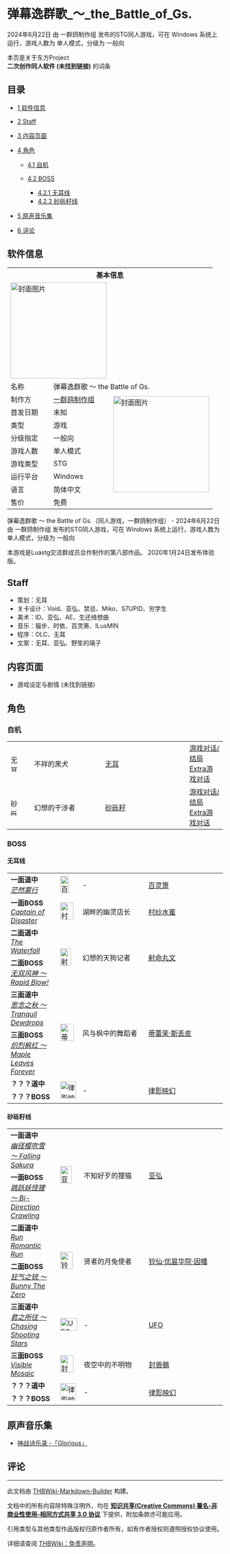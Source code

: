 # 弹幕逸群歌_～_the_Battle_of_Gs.

<!-- source html: G:\repos\THBWiki-Markdown-Builder\THBWikiMarkdown\Temp\main\8\8a\ns0%3A%E5%BC%B9%E5%B9%95%E9%80%B8%E7%BE%A4%E6%AD%8C_%EF%BD%9E_the_Battle_of_Gs%2E.html -->

2024年6月22日 由 一群鸽制作组  发布的STG同人游戏，可在 Windows 系统上运行，游戏人数为 单人模式，分级为 一般向

本页是关于东方Project  
 **二次创作同人软件 (未找到链接)** 的词条
## 目录

- [1 软件信息](#软件信息)
- [2 Staff](#Staff)
- [3 内容页面](#内容页面)
- [4 角色](#角色)

  - [4.1 自机](#自机)
  - [4.2 BOSS](#BOSS)

    - [4.2.1 无耳线](#无耳线)
    - [4.2.2 砂砾籽线](#砂砾籽线)






- [5 原声音乐集](#原声音乐集)
- [6 评论](#评论)




## 软件信息

<table><tbody><tr><th colspan="3">基本信息</th></tr><tr><td class="cover-artwork-mobile" colspan="2"><a href="./文件-弹幕逸群歌_～_the_Battle_of_Gs.封面.jpg.md" class="image" title="封面图片"><img alt="封面图片" src="https://upload.thwiki.cc/thumb/3/34/%E5%BC%B9%E5%B9%95%E9%80%B8%E7%BE%A4%E6%AD%8C_%EF%BD%9E_the_Battle_of_Gs.%E5%B0%81%E9%9D%A2.jpg/224px-%E5%BC%B9%E5%B9%95%E9%80%B8%E7%BE%A4%E6%AD%8C_%EF%BD%9E_the_Battle_of_Gs.%E5%B0%81%E9%9D%A2.jpg" decoding="async" loading="lazy" width="224" height="224" srcset="https://upload.thwiki.cc/thumb/3/34/%E5%BC%B9%E5%B9%95%E9%80%B8%E7%BE%A4%E6%AD%8C_%EF%BD%9E_the_Battle_of_Gs.%E5%B0%81%E9%9D%A2.jpg/336px-%E5%BC%B9%E5%B9%95%E9%80%B8%E7%BE%A4%E6%AD%8C_%EF%BD%9E_the_Battle_of_Gs.%E5%B0%81%E9%9D%A2.jpg 1.5x, https://upload.thwiki.cc/thumb/3/34/%E5%BC%B9%E5%B9%95%E9%80%B8%E7%BE%A4%E6%AD%8C_%EF%BD%9E_the_Battle_of_Gs.%E5%B0%81%E9%9D%A2.jpg/448px-%E5%BC%B9%E5%B9%95%E9%80%B8%E7%BE%A4%E6%AD%8C_%EF%BD%9E_the_Battle_of_Gs.%E5%B0%81%E9%9D%A2.jpg 2x" data-file-width="1028" data-file-height="1028"></a></td>
</tr><tr><td class="label">名称</td><td colspan="2"> 弹幕逸群歌 ～ the Battle of Gs. </td></tr><tr><td class="label">制作方</td><td><a href="/index.php?title=%E4%B8%80%E7%BE%A4%E9%B8%BD%E5%88%B6%E4%BD%9C%E7%BB%84&amp;action=edit&amp;redlink=1" class="new" title="一群鸽制作组（页面不存在）">一群鸽制作组</a></td><td class="cover-artwork" rowspan="8" style="min-width:224px;"><a href="./文件-弹幕逸群歌_～_the_Battle_of_Gs.封面.jpg.md" class="image" title="封面图片"><img alt="封面图片" src="https://upload.thwiki.cc/thumb/3/34/%E5%BC%B9%E5%B9%95%E9%80%B8%E7%BE%A4%E6%AD%8C_%EF%BD%9E_the_Battle_of_Gs.%E5%B0%81%E9%9D%A2.jpg/224px-%E5%BC%B9%E5%B9%95%E9%80%B8%E7%BE%A4%E6%AD%8C_%EF%BD%9E_the_Battle_of_Gs.%E5%B0%81%E9%9D%A2.jpg" decoding="async" loading="lazy" width="224" height="224" srcset="https://upload.thwiki.cc/thumb/3/34/%E5%BC%B9%E5%B9%95%E9%80%B8%E7%BE%A4%E6%AD%8C_%EF%BD%9E_the_Battle_of_Gs.%E5%B0%81%E9%9D%A2.jpg/336px-%E5%BC%B9%E5%B9%95%E9%80%B8%E7%BE%A4%E6%AD%8C_%EF%BD%9E_the_Battle_of_Gs.%E5%B0%81%E9%9D%A2.jpg 1.5x, https://upload.thwiki.cc/thumb/3/34/%E5%BC%B9%E5%B9%95%E9%80%B8%E7%BE%A4%E6%AD%8C_%EF%BD%9E_the_Battle_of_Gs.%E5%B0%81%E9%9D%A2.jpg/448px-%E5%BC%B9%E5%B9%95%E9%80%B8%E7%BE%A4%E6%AD%8C_%EF%BD%9E_the_Battle_of_Gs.%E5%B0%81%E9%9D%A2.jpg 2x" data-file-width="1028" data-file-height="1028"></a></td>
</tr><tr><td class="label">首发日期</td><td>未知</td></tr><tr><td class="label">类型</td><td>游戏</td></tr><tr><td class="label">分级指定</td><td>一般向</td></tr><tr><td class="label">游戏人数</td><td>单人模式</td></tr><tr><td class="label">游戏类型</td><td>STG</td></tr><tr><td class="label">运行平台</td><td>Windows</td></tr><tr><td class="label">语言</td><td>简体中文</td></tr><tr><td class="label">售价</td><td>免费</td></tr></tbody></table>

弹幕逸群歌 ～ the Battle of Gs.（同人游戏，一群鸽制作组） - 2024年6月22日 由 一群鸽制作组  发布的STG同人游戏，可在 Windows 系统上运行，游戏人数为 单人模式，分级为 一般向
  
  

本游戏是Luastg交流群成员合作制作的第八部作品。
2020年1月24日发布体验版。
  

## Staff
- 策划：无耳
- 关卡设计：Void、亚弘、禁忌、Miko、S7UPID、穷学生
- 美术：ID、亚弘、AE、生还绮想曲
- 音乐：猫步、时依、百灵箫、ILusMIN
- 程序：OLC、无耳
- 文案：无耳、亚弘、野笙的璃子

## 内容页面
- 游戏设定与剧情 (未找到链接)

## 角色
### 自机

<table><tbody><tr><td style="min-width:40px;" rowspan=""><div class="center"><div class="floatnone"><a href="./文件-无耳（逸群歌）.png.md" class="image" title="无耳"><img alt="无耳" src="https://upload.thwiki.cc/thumb/0/0a/%E6%97%A0%E8%80%B3%EF%BC%88%E9%80%B8%E7%BE%A4%E6%AD%8C%EF%BC%89.png/17px-%E6%97%A0%E8%80%B3%EF%BC%88%E9%80%B8%E7%BE%A4%E6%AD%8C%EF%BC%89.png" decoding="async" loading="lazy" width="17" height="40" srcset="https://upload.thwiki.cc/thumb/0/0a/%E6%97%A0%E8%80%B3%EF%BC%88%E9%80%B8%E7%BE%A4%E6%AD%8C%EF%BC%89.png/26px-%E6%97%A0%E8%80%B3%EF%BC%88%E9%80%B8%E7%BE%A4%E6%AD%8C%EF%BC%89.png 1.5x, https://upload.thwiki.cc/thumb/0/0a/%E6%97%A0%E8%80%B3%EF%BC%88%E9%80%B8%E7%BE%A4%E6%AD%8C%EF%BC%89.png/34px-%E6%97%A0%E8%80%B3%EF%BC%88%E9%80%B8%E7%BE%A4%E6%AD%8C%EF%BC%89.png 2x" data-file-width="352" data-file-height="813"></a></div></div></td> <td style="width:150px;padding:3px 9px 3px 7px;" rowspan="">不祥的黑犬 </td><td style="width:180px;padding:3px 9px 3px 7px;"><a href="./无耳.md" title="无耳">无耳</a></td><td><a href="/index.php?title=%E6%B8%B8%E6%88%8F%E5%AF%B9%E8%AF%9D:%E5%BC%B9%E5%B9%95%E9%80%B8%E7%BE%A4%E6%AD%8C_%EF%BD%9E_the_Battle_of_Gs./%E6%97%A0%E8%80%B3&amp;action=edit&amp;redlink=1" class="new" title="游戏对话:弹幕逸群歌 ～ the Battle of Gs./无耳（页面不存在）">游戏对话/结局</a><br><a href="/index.php?title=%E6%B8%B8%E6%88%8F%E5%AF%B9%E8%AF%9D:%E5%BC%B9%E5%B9%95%E9%80%B8%E7%BE%A4%E6%AD%8C_%EF%BD%9E_the_Battle_of_Gs./%E6%97%A0%E8%80%B3_ExStory&amp;action=edit&amp;redlink=1" class="new" title="游戏对话:弹幕逸群歌 ～ the Battle of Gs./无耳 ExStory（页面不存在）">Extra游戏对话</a></td></tr>
<tr><td style="min-width:40px;" rowspan=""><div class="center"><div class="floatnone"><a href="./文件-砂砾籽（逸群歌）.png.md" class="image" title="砂砾籽"><img alt="砂砾籽" src="https://upload.thwiki.cc/thumb/c/cf/%E7%A0%82%E7%A0%BE%E7%B1%BD%EF%BC%88%E9%80%B8%E7%BE%A4%E6%AD%8C%EF%BC%89.png/17px-%E7%A0%82%E7%A0%BE%E7%B1%BD%EF%BC%88%E9%80%B8%E7%BE%A4%E6%AD%8C%EF%BC%89.png" decoding="async" loading="lazy" width="17" height="40" srcset="https://upload.thwiki.cc/thumb/c/cf/%E7%A0%82%E7%A0%BE%E7%B1%BD%EF%BC%88%E9%80%B8%E7%BE%A4%E6%AD%8C%EF%BC%89.png/26px-%E7%A0%82%E7%A0%BE%E7%B1%BD%EF%BC%88%E9%80%B8%E7%BE%A4%E6%AD%8C%EF%BC%89.png 1.5x, https://upload.thwiki.cc/thumb/c/cf/%E7%A0%82%E7%A0%BE%E7%B1%BD%EF%BC%88%E9%80%B8%E7%BE%A4%E6%AD%8C%EF%BC%89.png/34px-%E7%A0%82%E7%A0%BE%E7%B1%BD%EF%BC%88%E9%80%B8%E7%BE%A4%E6%AD%8C%EF%BC%89.png 2x" data-file-width="352" data-file-height="813"></a></div></div></td> <td style="width:150px;padding:3px 9px 3px 7px;" rowspan="">幻想的干涉者 </td><td style="width:180px;padding:3px 9px 3px 7px;"><a href="./砂砾籽.md" title="砂砾籽">砂砾籽</a></td><td><a href="/index.php?title=%E6%B8%B8%E6%88%8F%E5%AF%B9%E8%AF%9D:%E5%BC%B9%E5%B9%95%E9%80%B8%E7%BE%A4%E6%AD%8C_%EF%BD%9E_the_Battle_of_Gs./%E7%A0%82%E7%A0%BE%E7%B1%BD&amp;action=edit&amp;redlink=1" class="new" title="游戏对话:弹幕逸群歌 ～ the Battle of Gs./砂砾籽（页面不存在）">游戏对话/结局</a><br><a href="/index.php?title=%E6%B8%B8%E6%88%8F%E5%AF%B9%E8%AF%9D:%E5%BC%B9%E5%B9%95%E9%80%B8%E7%BE%A4%E6%AD%8C_%EF%BD%9E_the_Battle_of_Gs./%E7%A0%82%E7%A0%BE%E7%B1%BD_ExStory&amp;action=edit&amp;redlink=1" class="new" title="游戏对话:弹幕逸群歌 ～ the Battle of Gs./砂砾籽 ExStory（页面不存在）">Extra游戏对话</a></td></tr></tbody></table>


### BOSS
#### 无耳线

<table><tbody><tr><td rowspan="1" class="bg-color-info-10" style="min-width:100px"><b>一面道中</b><br><i><a href="/index.php?title=%E8%8C%AB%E7%84%B6%E9%9B%BE%E8%A1%8C&amp;action=edit&amp;redlink=1" class="new" title="茫然雾行（页面不存在）">茫然雾行</a></i></td><td style="min-width:35px" rowspan="1"><div class="center"><div class="floatnone"><a href="./文件-百灵箫.png.md" class="image"><img alt="百灵箫.png" src="https://upload.thwiki.cc/thumb/d/d1/%E7%99%BE%E7%81%B5%E7%AE%AB.png/20px-%E7%99%BE%E7%81%B5%E7%AE%AB.png" decoding="async" loading="lazy" width="20" height="40" srcset="https://upload.thwiki.cc/thumb/d/d1/%E7%99%BE%E7%81%B5%E7%AE%AB.png/30px-%E7%99%BE%E7%81%B5%E7%AE%AB.png 1.5x, https://upload.thwiki.cc/thumb/d/d1/%E7%99%BE%E7%81%B5%E7%AE%AB.png/40px-%E7%99%BE%E7%81%B5%E7%AE%AB.png 2x" data-file-width="99" data-file-height="195"></a></div></div></td>  <td style="width:150px;padding:3px 9px 3px 7px;" rowspan="1"> -</td><td style="width:180px;padding:3px 9px 3px 7px;" rowspan="1"> <a href="./百灵箫.md" title="百灵箫">百灵箫</a> </td></tr><tr><td rowspan="1" class="bg-color-info-10" style="min-width:100px"><b>一面BOSS</b><br><i><a href="/index.php?title=Captain_of_Disaster&amp;action=edit&amp;redlink=1" class="new" title="Captain of Disaster（页面不存在）">Captain of Disaster</a></i></td><td style="min-width:35px" rowspan="1"><div class="center"><div class="floatnone"><a href="./文件-村纱水蜜（逸群歌）.png.md" class="image"><img alt="村纱水蜜（逸群歌）.png" src="https://upload.thwiki.cc/thumb/1/1d/%E6%9D%91%E7%BA%B1%E6%B0%B4%E8%9C%9C%EF%BC%88%E9%80%B8%E7%BE%A4%E6%AD%8C%EF%BC%89.png/31px-%E6%9D%91%E7%BA%B1%E6%B0%B4%E8%9C%9C%EF%BC%88%E9%80%B8%E7%BE%A4%E6%AD%8C%EF%BC%89.png" decoding="async" loading="lazy" width="31" height="40" srcset="https://upload.thwiki.cc/thumb/1/1d/%E6%9D%91%E7%BA%B1%E6%B0%B4%E8%9C%9C%EF%BC%88%E9%80%B8%E7%BE%A4%E6%AD%8C%EF%BC%89.png/47px-%E6%9D%91%E7%BA%B1%E6%B0%B4%E8%9C%9C%EF%BC%88%E9%80%B8%E7%BE%A4%E6%AD%8C%EF%BC%89.png 1.5x, https://upload.thwiki.cc/thumb/1/1d/%E6%9D%91%E7%BA%B1%E6%B0%B4%E8%9C%9C%EF%BC%88%E9%80%B8%E7%BE%A4%E6%AD%8C%EF%BC%89.png/63px-%E6%9D%91%E7%BA%B1%E6%B0%B4%E8%9C%9C%EF%BC%88%E9%80%B8%E7%BE%A4%E6%AD%8C%EF%BC%89.png 2x" data-file-width="136" data-file-height="173"></a></div></div></td>  <td style="width:150px;padding:3px 9px 3px 7px;" rowspan="1"> 湖畔的幽灵店长</td><td style="width:180px;padding:3px 9px 3px 7px;" rowspan="1"> <a href="./村纱水蜜.md" title="村纱水蜜">村纱水蜜</a> </td></tr>
<tr> <td class="bg-color-info-10" style="min-width:100px"><b>二面道中</b><br><i><a href="/index.php?title=The_Waterfall&amp;action=edit&amp;redlink=1" class="new" title="The Waterfall（页面不存在）">The Waterfall</a></i></td> <td rowspan="2"><div class="center"><div class="floatnone"><a href="./文件-射命丸文（逸群歌）.png.md" class="image" title="射命丸文"><img alt="射命丸文" src="https://upload.thwiki.cc/thumb/3/3a/%E5%B0%84%E5%91%BD%E4%B8%B8%E6%96%87%EF%BC%88%E9%80%B8%E7%BE%A4%E6%AD%8C%EF%BC%89.png/25px-%E5%B0%84%E5%91%BD%E4%B8%B8%E6%96%87%EF%BC%88%E9%80%B8%E7%BE%A4%E6%AD%8C%EF%BC%89.png" decoding="async" loading="lazy" width="25" height="40" srcset="https://upload.thwiki.cc/thumb/3/3a/%E5%B0%84%E5%91%BD%E4%B8%B8%E6%96%87%EF%BC%88%E9%80%B8%E7%BE%A4%E6%AD%8C%EF%BC%89.png/37px-%E5%B0%84%E5%91%BD%E4%B8%B8%E6%96%87%EF%BC%88%E9%80%B8%E7%BE%A4%E6%AD%8C%EF%BC%89.png 1.5x, https://upload.thwiki.cc/thumb/3/3a/%E5%B0%84%E5%91%BD%E4%B8%B8%E6%96%87%EF%BC%88%E9%80%B8%E7%BE%A4%E6%AD%8C%EF%BC%89.png/49px-%E5%B0%84%E5%91%BD%E4%B8%B8%E6%96%87%EF%BC%88%E9%80%B8%E7%BE%A4%E6%AD%8C%EF%BC%89.png 2x" data-file-width="118" data-file-height="190"></a></div></div></td> <td style="width:150px;padding:3px 9px 3px 7px;" rowspan="2"> 幻想的天狗记者</td><td style="width:180px;padding:3px 9px 3px 7px;" rowspan="2"> <a href="./射命丸文.md" title="射命丸文">射命丸文</a></td></tr><tr><td class="bg-color-info-10" style="min-width:100px"><b>二面BOSS</b><br><i><a href="/index.php?title=%E6%97%A0%E5%8F%8C%E9%A3%8E%E7%A5%9E_%EF%BD%9E_Rapid_Blow!&amp;action=edit&amp;redlink=1" class="new" title="无双风神 ～ Rapid Blow!（页面不存在）">无双风神 ～ Rapid Blow!</a></i></td></tr>
<tr> <td class="bg-color-info-10" style="min-width:100px"><b>三面道中</b><br><i><a href="/index.php?title=%E6%80%9D%E5%BF%B5%E4%B9%8B%E7%A7%8B_%EF%BD%9E_Tranquil_Dewdrops&amp;action=edit&amp;redlink=1" class="new" title="思念之秋 ～ Tranquil Dewdrops（页面不存在）">思念之秋 ～ Tranquil Dewdrops</a></i></td> <td rowspan="2"><div class="center"><div class="floatnone"><a href="./文件-蒂蕾茉·斯丢皮.png.md" class="image" title="蒂蕾茉·斯丢皮"><img alt="蒂蕾茉·斯丢皮" src="https://upload.thwiki.cc/thumb/c/c3/%E8%92%82%E8%95%BE%E8%8C%89%C2%B7%E6%96%AF%E4%B8%A2%E7%9A%AE.png/32px-%E8%92%82%E8%95%BE%E8%8C%89%C2%B7%E6%96%AF%E4%B8%A2%E7%9A%AE.png" decoding="async" loading="lazy" width="32" height="40" srcset="https://upload.thwiki.cc/thumb/c/c3/%E8%92%82%E8%95%BE%E8%8C%89%C2%B7%E6%96%AF%E4%B8%A2%E7%9A%AE.png/48px-%E8%92%82%E8%95%BE%E8%8C%89%C2%B7%E6%96%AF%E4%B8%A2%E7%9A%AE.png 1.5x, https://upload.thwiki.cc/thumb/c/c3/%E8%92%82%E8%95%BE%E8%8C%89%C2%B7%E6%96%AF%E4%B8%A2%E7%9A%AE.png/63px-%E8%92%82%E8%95%BE%E8%8C%89%C2%B7%E6%96%AF%E4%B8%A2%E7%9A%AE.png 2x" data-file-width="139" data-file-height="175"></a></div></div></td> <td style="width:150px;padding:3px 9px 3px 7px;" rowspan="2"> 风与枫中的舞蹈者</td><td style="width:180px;padding:3px 9px 3px 7px;" rowspan="2"> <a href="./蒂蕾茉·斯丢皮.md" title="蒂蕾茉·斯丢皮">蒂蕾茉·斯丢皮</a></td></tr><tr><td class="bg-color-info-10" style="min-width:100px"><b>三面BOSS</b><br><i><a href="/index.php?title=%E7%82%BD%E7%83%88%E6%9E%AB%E7%BA%A2_%EF%BD%9E_Maple_Leaves_Forever&amp;action=edit&amp;redlink=1" class="new" title="炽烈枫红 ～ Maple Leaves Forever（页面不存在）">炽烈枫红 ～ Maple Leaves Forever</a></i></td></tr>
<tr> <td class="bg-color-info-10" style="min-width:100px"><b>？？？道中</b></td> <td rowspan="2"><div class="center"><div class="floatnone"><a href="./文件-律影_映幻.png.md" class="image" title="律影映幻"><img alt="律影映幻" src="https://upload.thwiki.cc/thumb/f/fa/%E5%BE%8B%E5%BD%B1_%E6%98%A0%E5%B9%BB.png/37px-%E5%BE%8B%E5%BD%B1_%E6%98%A0%E5%B9%BB.png" decoding="async" loading="lazy" width="37" height="40" srcset="https://upload.thwiki.cc/thumb/f/fa/%E5%BE%8B%E5%BD%B1_%E6%98%A0%E5%B9%BB.png/56px-%E5%BE%8B%E5%BD%B1_%E6%98%A0%E5%B9%BB.png 1.5x, https://upload.thwiki.cc/thumb/f/fa/%E5%BE%8B%E5%BD%B1_%E6%98%A0%E5%B9%BB.png/74px-%E5%BE%8B%E5%BD%B1_%E6%98%A0%E5%B9%BB.png 2x" data-file-width="1000" data-file-height="1080"></a></div></div></td> <td style="width:150px;padding:3px 9px 3px 7px;" rowspan="2"> -</td><td style="width:180px;padding:3px 9px 3px 7px;" rowspan="2"> <a href="./律影映幻.md" title="律影映幻">律影映幻</a></td></tr><tr><td class="bg-color-info-10" style="min-width:100px"><b>？？？BOSS</b></td></tr></tbody></table>


#### 砂砾籽线

<table><tbody><tr> <td class="bg-color-info-10" style="min-width:100px"><b>一面道中</b><br><i><a href="/index.php?title=%E5%B9%BD%E5%BE%84%E6%A8%B1%E5%90%B9%E9%9B%AA_%EF%BD%9E_Falling_Sakura&amp;action=edit&amp;redlink=1" class="new" title="幽径樱吹雪 ～ Falling Sakura（页面不存在）">幽径樱吹雪 ～ Falling Sakura</a></i></td> <td rowspan="2"><div class="center"><div class="floatnone"><a href="./文件-亚弘.png.md" class="image" title="亚弘"><img alt="亚弘" src="https://upload.thwiki.cc/thumb/c/c3/%E4%BA%9A%E5%BC%98.png/27px-%E4%BA%9A%E5%BC%98.png" decoding="async" loading="lazy" width="27" height="40" srcset="https://upload.thwiki.cc/thumb/c/c3/%E4%BA%9A%E5%BC%98.png/40px-%E4%BA%9A%E5%BC%98.png 1.5x, https://upload.thwiki.cc/thumb/c/c3/%E4%BA%9A%E5%BC%98.png/54px-%E4%BA%9A%E5%BC%98.png 2x" data-file-width="132" data-file-height="196"></a></div></div></td> <td style="width:150px;padding:3px 9px 3px 7px;" rowspan="2"> 不知好歹的狸猫</td><td style="width:180px;padding:3px 9px 3px 7px;" rowspan="2"> <a href="./亚弘.md" title="亚弘">亚弘</a></td></tr><tr><td class="bg-color-info-10" style="min-width:100px"><b>一面BOSS</b><br><i><a href="/index.php?title=%E8%B7%B3%E8%B7%83%E5%A6%96%E6%80%AA%E7%8B%B8_%EF%BD%9E_Bi-Direction_Crawling&amp;action=edit&amp;redlink=1" class="new" title="跳跃妖怪狸 ～ Bi-Direction Crawling（页面不存在）">跳跃妖怪狸 ～ Bi-Direction Crawling</a></i></td></tr>
<tr> <td class="bg-color-info-10" style="min-width:100px"><b>二面道中</b><br><i><a href="/index.php?title=Run_Romantic_Run&amp;action=edit&amp;redlink=1" class="new" title="Run Romantic Run（页面不存在）">Run Romantic Run</a></i></td> <td rowspan="2"><div class="center"><div class="floatnone"><a href="./文件-铃仙·优昙华院·因幡（逸群歌）.png.md" class="image" title="铃仙·优昙华院·因幡"><img alt="铃仙·优昙华院·因幡" src="https://upload.thwiki.cc/thumb/2/2f/%E9%93%83%E4%BB%99%C2%B7%E4%BC%98%E6%98%99%E5%8D%8E%E9%99%A2%C2%B7%E5%9B%A0%E5%B9%A1%EF%BC%88%E9%80%B8%E7%BE%A4%E6%AD%8C%EF%BC%89.png/29px-%E9%93%83%E4%BB%99%C2%B7%E4%BC%98%E6%98%99%E5%8D%8E%E9%99%A2%C2%B7%E5%9B%A0%E5%B9%A1%EF%BC%88%E9%80%B8%E7%BE%A4%E6%AD%8C%EF%BC%89.png" decoding="async" loading="lazy" width="29" height="40" srcset="https://upload.thwiki.cc/thumb/2/2f/%E9%93%83%E4%BB%99%C2%B7%E4%BC%98%E6%98%99%E5%8D%8E%E9%99%A2%C2%B7%E5%9B%A0%E5%B9%A1%EF%BC%88%E9%80%B8%E7%BE%A4%E6%AD%8C%EF%BC%89.png/43px-%E9%93%83%E4%BB%99%C2%B7%E4%BC%98%E6%98%99%E5%8D%8E%E9%99%A2%C2%B7%E5%9B%A0%E5%B9%A1%EF%BC%88%E9%80%B8%E7%BE%A4%E6%AD%8C%EF%BC%89.png 1.5x, https://upload.thwiki.cc/thumb/2/2f/%E9%93%83%E4%BB%99%C2%B7%E4%BC%98%E6%98%99%E5%8D%8E%E9%99%A2%C2%B7%E5%9B%A0%E5%B9%A1%EF%BC%88%E9%80%B8%E7%BE%A4%E6%AD%8C%EF%BC%89.png/57px-%E9%93%83%E4%BB%99%C2%B7%E4%BC%98%E6%98%99%E5%8D%8E%E9%99%A2%C2%B7%E5%9B%A0%E5%B9%A1%EF%BC%88%E9%80%B8%E7%BE%A4%E6%AD%8C%EF%BC%89.png 2x" data-file-width="141" data-file-height="196"></a></div></div></td> <td style="width:150px;padding:3px 9px 3px 7px;" rowspan="2"> 贤者的月兔使者</td><td style="width:180px;padding:3px 9px 3px 7px;" rowspan="2"> <a href="./铃仙·优昙华院·因幡.md" title="铃仙·优昙华院·因幡">铃仙·优昙华院·因幡</a></td></tr><tr><td class="bg-color-info-10" style="min-width:100px"><b>二面BOSS</b><br><i><a href="/index.php?title=%E7%8B%82%E6%B0%94%E4%B9%8B%E9%93%B3_%EF%BD%9E_Bunny_The_Zero&amp;action=edit&amp;redlink=1" class="new" title="狂气之铳 ～ Bunny The Zero（页面不存在）">狂气之铳 ～ Bunny The Zero</a></i></td></tr>
<tr><td rowspan="1" class="bg-color-info-10" style="min-width:100px"><b>三面道中</b><br><i><a href="/index.php?title=%E5%90%9B%E4%B9%8B%E6%89%80%E5%BE%80_%EF%BD%9E_Chasing_Shooting_Stars&amp;action=edit&amp;redlink=1" class="new" title="君之所往 ～ Chasing Shooting Stars（页面不存在）">君之所往 ～ Chasing Shooting Stars</a></i></td><td style="min-width:35px" rowspan="1"><div class="center"><div class="floatnone"><a href="./文件-UFO（逸群歌）.png.md" class="image" title="UFO"><img alt="UFO" src="https://upload.thwiki.cc/thumb/e/e9/UFO%EF%BC%88%E9%80%B8%E7%BE%A4%E6%AD%8C%EF%BC%89.png/40px-UFO%EF%BC%88%E9%80%B8%E7%BE%A4%E6%AD%8C%EF%BC%89.png" decoding="async" loading="lazy" width="40" height="30" srcset="https://upload.thwiki.cc/thumb/e/e9/UFO%EF%BC%88%E9%80%B8%E7%BE%A4%E6%AD%8C%EF%BC%89.png/60px-UFO%EF%BC%88%E9%80%B8%E7%BE%A4%E6%AD%8C%EF%BC%89.png 1.5x, https://upload.thwiki.cc/thumb/e/e9/UFO%EF%BC%88%E9%80%B8%E7%BE%A4%E6%AD%8C%EF%BC%89.png/80px-UFO%EF%BC%88%E9%80%B8%E7%BE%A4%E6%AD%8C%EF%BC%89.png 2x" data-file-width="162" data-file-height="121"></a></div></div></td>  <td style="width:150px;padding:3px 9px 3px 7px;" rowspan="1"> -</td><td style="width:180px;padding:3px 9px 3px 7px;" rowspan="1"> <a href="./封兽鵺.md" title="封兽鵺">UFO</a> </td></tr><tr><td rowspan="1" class="bg-color-info-10" style="min-width:100px"><b>三面BOSS</b><br><i><a href="/index.php?title=Visible_Mosaic&amp;action=edit&amp;redlink=1" class="new" title="Visible Mosaic（页面不存在）">Visible Mosaic</a></i></td><td style="min-width:35px" rowspan="1"><div class="center"><div class="floatnone"><a href="./文件-封兽鵺（逸群歌）.png.md" class="image"><img alt="封兽鵺（逸群歌）.png" src="https://upload.thwiki.cc/thumb/1/1d/%E5%B0%81%E5%85%BD%E9%B5%BA%EF%BC%88%E9%80%B8%E7%BE%A4%E6%AD%8C%EF%BC%89.png/31px-%E5%B0%81%E5%85%BD%E9%B5%BA%EF%BC%88%E9%80%B8%E7%BE%A4%E6%AD%8C%EF%BC%89.png" decoding="async" loading="lazy" width="31" height="40" srcset="https://upload.thwiki.cc/thumb/1/1d/%E5%B0%81%E5%85%BD%E9%B5%BA%EF%BC%88%E9%80%B8%E7%BE%A4%E6%AD%8C%EF%BC%89.png/47px-%E5%B0%81%E5%85%BD%E9%B5%BA%EF%BC%88%E9%80%B8%E7%BE%A4%E6%AD%8C%EF%BC%89.png 1.5x, https://upload.thwiki.cc/thumb/1/1d/%E5%B0%81%E5%85%BD%E9%B5%BA%EF%BC%88%E9%80%B8%E7%BE%A4%E6%AD%8C%EF%BC%89.png/62px-%E5%B0%81%E5%85%BD%E9%B5%BA%EF%BC%88%E9%80%B8%E7%BE%A4%E6%AD%8C%EF%BC%89.png 2x" data-file-width="144" data-file-height="185"></a></div></div></td>  <td style="width:150px;padding:3px 9px 3px 7px;" rowspan="1"> 夜空中的不明物</td><td style="width:180px;padding:3px 9px 3px 7px;" rowspan="1"> <a href="./封兽鵺.md" title="封兽鵺">封兽鵺</a> </td></tr>
<tr> <td class="bg-color-info-10" style="min-width:100px"><b>？？？道中</b></td> <td rowspan="2"><div class="center"><div class="floatnone"><a href="./文件-律影_映幻.png.md" class="image" title="律影映幻"><img alt="律影映幻" src="https://upload.thwiki.cc/thumb/f/fa/%E5%BE%8B%E5%BD%B1_%E6%98%A0%E5%B9%BB.png/37px-%E5%BE%8B%E5%BD%B1_%E6%98%A0%E5%B9%BB.png" decoding="async" loading="lazy" width="37" height="40" srcset="https://upload.thwiki.cc/thumb/f/fa/%E5%BE%8B%E5%BD%B1_%E6%98%A0%E5%B9%BB.png/56px-%E5%BE%8B%E5%BD%B1_%E6%98%A0%E5%B9%BB.png 1.5x, https://upload.thwiki.cc/thumb/f/fa/%E5%BE%8B%E5%BD%B1_%E6%98%A0%E5%B9%BB.png/74px-%E5%BE%8B%E5%BD%B1_%E6%98%A0%E5%B9%BB.png 2x" data-file-width="1000" data-file-height="1080"></a></div></div></td> <td style="width:150px;padding:3px 9px 3px 7px;" rowspan="2"> -</td><td style="width:180px;padding:3px 9px 3px 7px;" rowspan="2"> <a href="./律影映幻.md" title="律影映幻">律影映幻</a></td></tr><tr><td class="bg-color-info-10" style="min-width:100px"><b>？？？BOSS</b></td></tr></tbody></table>


## 原声音乐集
- [神战诗乐录 -「Glorious」](./神战诗乐录_-「Glorious」.md)

## 评论




---

此文档由 [THBWiki-Markdown-Builder](https://github.com/Delsin-Yu/THBWiki-Markdown-Builder) 构建。

文档中的所有内容除特殊注明外，均在 [**知识共享(Creative Commons) 署名-非商业性使用-相同方式共享 3.0 协议**](https://creativecommons.org/licenses/by-sa/3.0/deed.zh-hans) 下提供，附加条款亦可能应用。

引用类型与其他类型作品版权归原作者所有，如有作者授权则遵照授权协议使用。

详细请查阅 [THBWiki：免责声明](https://thbwiki.cc/THBWiki:%E5%85%8D%E8%B4%A3%E5%A3%B0%E6%98%8E)。


